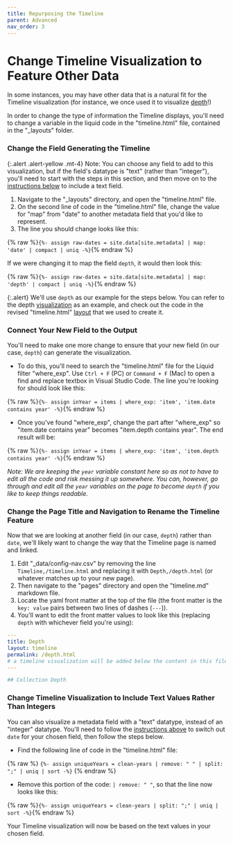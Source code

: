 ```yaml
---
title: Repurposing the Timeline
parent: Advanced
nav_order: 3
---
```


# Change Timeline Visualization to Feature Other Data

In some instances, you may have other data that is a natural fit for the Timeline visualization (for instance, we once used it to visualize [depth](https://www.lib.uidaho.edu/digital/watkins/depth.html)!)

In order to change the type of information the Timeline displays, you'll need to change a variable in the liquid code in the "timeline.html" file, contained in the "_layouts" folder. 

### Change the Field Generating the Timeline

{:.alert .alert-yellow .mt-4}
Note: You can choose any field to add to this visualization, but if the field's datatype is "text" (rather than "integer"), you'll need to start with the steps in this section, and then move on to the [instructions below](#change-timeline-visualization-to-include-text-values-rather-than-integers) to include a text field.

1. Navigate to the "_layouts" directory, and open the "timeline.html" file.
2. On the second line of code in the "timeline.html" file, change the value for "map" from "date" to another metadata field that you'd like to represent.
3. The line you should change looks like this: 

{% raw %}`{%- assign raw-dates = site.data[site.metadata] | map: 'date' | compact | uniq -%}`{% endraw %}

If we were changing it to map the field `depth`, it would then look this: 

{% raw %}`{%- assign raw-dates = site.data[site.metadata] | map: 'depth' | compact | uniq -%}`{% endraw %}

{:.alert}
We'll use `depth` as our example for the steps below. 
You can refer to the depth [visualization](https://www.lib.uidaho.edu/digital/watkins/depth.html) as an example, and check out the code in the revised "timeline.html" [layout](https://github.com/uidaholib/collectionbuilder-cdm-template/blob/watkins/_layouts/timeline.html) that we used to create it. 

### Connect Your New Field to the Output

You'll need to make one more change to ensure that your new field (in our case, `depth`) can generate the visualization. 

- To do this, you'll need to search the "timeline.html" file for the Liquid filter "where_exp". Use `Ctrl + F` (PC) or `Command + F` (Mac) to open a find and replace textbox in Visual Studio Code. The line you're looking for should look like this:

{% raw %}`{%- assign inYear = items | where_exp: 'item', 'item.date contains year' -%}`{% endraw %}

- Once you've found "where_exp", change the part after "where_exp" so "item.date contains year" becomes "item.depth contains year". The end result will be: 

{% raw %}`{%- assign inYear = items | where_exp: 'item', 'item.depth contains year' -%}`{% endraw %}

*Note: We are keeping the `year` variable constant here so as not to have to edit all the code and risk messing it up somewhere. You can, however, go through and edit all the `year` variables on the page to become `depth` if you like to keep things readable.*

### Change the Page Title and Navigation to Rename the Timeline Feature

Now that we are looking at another field (in our case, `depth`) rather than `date`, we'll likely want to change the way that the Timeline page is named and linked. 

1. Edit "_data/config-nav.csv" by removing the line `Timeline,/timeline.html` and replacing it with `Depth,/depth.html` (or whatever matches up to your new page). 
2. Then navigate to the "pages" directory and open the "timeline.md" markdown file.
3. Locate the yaml front matter at the top of the file (the front matter is the `key: value` pairs between two lines of dashes (`---`)).
4. You'll want to edit the front matter values to look like this (replacing `depth` with whichever field you're using): 

```yaml
---
title: Depth
layout: timeline
permalink: /depth.html
# a timeline visualization will be added below the content in this file
---

## Collection Depth
```

### Change Timeline Visualization to Include Text Values Rather Than Integers

You can also visualize a metadata field with a "text" datatype, instead of an "integer" datatype.
You'll need to follow the [instructions above](#change-the-field-generating-the-timeline) to switch out `date` for your chosen field, then follow the steps below.

- Find the following line of code in the "timeline.html" file:

{% raw %} `{%- assign uniqueYears = clean-years | remove: " " | split: ";" | uniq | sort -%}` {% endraw %}

- Remove this portion of the code: `| remove: " "`, so that the line now looks like this:

{% raw %}`{%- assign uniqueYears = clean-years | split: ";" | uniq | sort -%}`{% endraw %}

Your Timeline visualization will now be based on the text values in your chosen field.
